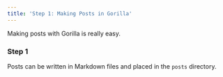 ```yaml
---
title: 'Step 1: Making Posts in Gorilla'
---
```


Making posts with Gorilla is really easy.

### Step 1

Posts can be written in Markdown files and placed in the ```posts``` directory.